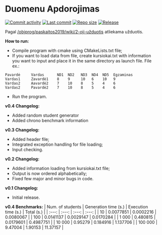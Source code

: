Duomenu Apdorojimas
===================

[![Commit activity](https://img.shields.io/github/commit-activity/w/nogalosa/DuomenuApdorojimasCPP.svg)](https://github.com/nogalosa/DuomenuApdorojimasCPP/commits/master)
[![Last commit](https://img.shields.io/github/last-commit/nogalosa/DuomenuApdorojimasCPP.svg)](https://github.com/nogalosa/DuomenuApdorojimasCPP/commits/master)
[![Repo size](https://img.shields.io/github/repo-size/nogalosa/DuomenuApdorojimasCPP.svg)](https://github.com/nogalosa/DuomenuApdorojimasCPP/commits/master)
[![Release](https://img.shields.io/github/release/nogalosa/DuomenuApdorojimasCPP.svg)](https://github.com/nogalosa/DuomenuApdorojimasCPP/commits/master)

Pagal [/objprog/paskaitos2019/wiki/2-oji-užduotis](https://github.com/objprog/paskaitos2019/wiki/2-oji-u%C5%BEduotis) atliekama užduotis.

__How to run:__
* Compile program with cmake using CMakeLists.txt file;
* If you want to load data from file, create kursiokai.txt with information you want to input and place it in the same directory as launch file. File ex.:
```
Pavardė     Vardas      ND1  ND2   ND3  ND4  ND5  Egzaminas
Vardas1     Zavardė1    8    9     10   6    10   9
Vardas2     Aavardė2    7    10    8    5    4    6
Vardas2     Pavardė2    7    10    8    5    4    6
```
* Run the program.

__v0.4 Changelog:__
* Added random student generator
* Added chrono benchmark information

__v0.3 Changelog:__
* Added header file;
* Integrated exception handling for file loading;
* Input checking.

__v0.2 Changelog:__
* Added information loading from kursiokai.txt file;
* Output is now ordered alphabetically;
* Fixed few major and minor bugs in code.

__v0.1 Changelog:__
* Initial release.

__v0.4 Benchmarks:__
| Num. of students | Generation time (s.) | Execution time (s.) | Total (s.) |
| :---: | :---: | :---: | :---: |
| 10 | 0.0077851 | 0.0002216 | 0.0080067 |
| 100 | 0.0141137 | 0.0029147 | 0.0170284 |
| 1 000 | 0.480815 | 0.0179601 | 0.4987751 |
| 10 000 | 0.95279 | 0.184916 | 1.137706 |
| 100 000 | 9.47004 | 1.90153 | 11.37157 |

